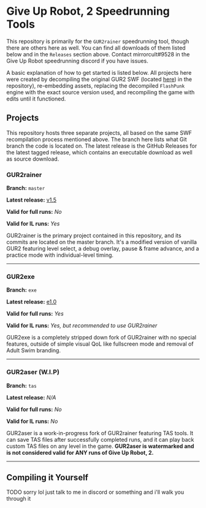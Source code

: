 # Give Up Robot, 2 Speedrunning Tools

This repository is primarily for the `GUR2rainer` speedrunning tool, though there are others here as well. You can find all downloads of them listed below and in the `Releases` section above. Contact mirrorcult#9528 in the Give Up Robot speedrunning discord if you have issues. 

A basic explanation of how to get started is listed below. All projects here were created by decompiling the original GUR2 SWF (located [here](https://github.com/mirrorcult/gur2rainer/blob/master/src/assets/Give_Up_Robot_2.swf)) in the repository), re-embedding assets, replacing the decompiled `FlashPunk` engine with the exact source version used, and recompiling the game with edits until it functioned.

## Projects

This repository hosts three separate projects, all based on the same SWF recompilation process mentioned above. The branch here lists what Git branch the code is located on. The latest release is the GitHub Releases for the latest tagged release, which contains an executable download as well as source download.

### GUR2rainer

**Branch:** `master`

**Latest release:** [v1.5](https://github.com/mirrorcult/gur2rainer/releases/tag/v1.5)

**Valid for full runs:** *No*

**Valid for IL runs:** *Yes*

GUR2rainer is the primary project contained in this repository, and its commits are located on the master branch. It's a modified version of vanilla GUR2 featuring level select, a debug overlay, pause & frame advance, and a practice mode with individual-level timing.

---

### GUR2exe

**Branch:** `exe`

**Latest release:** [e1.0](https://github.com/mirrorcult/gur2rainer/releases/tag/e1.0)

**Valid for full runs:** *Yes*

**Valid for IL runs:** *Yes, but recommended to use GUR2rainer*

GUR2exe is a completely stripped down fork of GUR2rainer with no special features, outside of simple visual QoL like fullscreen mode and removal of Adult Swim branding.

---

### GUR2aser (W.I.P)

**Branch:** `tas`

**Latest release:** *N/A*

**Valid for full runs:** *No*

**Valid for IL runs:** *No*

GUR2aser is a work-in-progress fork of GUR2rainer featuring TAS tools. It can save TAS files after successfully completed runs, and it can play back custom TAS files on any level in the game. **GUR2aser is watermarked and is not considered valid for ANY runs of Give Up Robot, 2.**

---

## Compiling it Yourself

TODO sorry lol just talk to me in discord or something and i'll walk you through it

